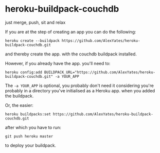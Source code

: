 # heroku-buildpack-couchdb
just merge, push, sit and relax

If you are at the step of creating an app you can do the following:

`heroku create --buildpack https://github.com/AlexYates/heroku-buildpack-couchdb.git`

and thereby create the app. with the couchdb buildpack installed.

However, if you already have the app. you'll need to:

`heroku config:add BUILDPACK_URL="https://github.com/AlexYates/heroku-buildpack-couchdb.git" -a YOUR_APP`

The `-a YOUR_APP` is optional, you probably don't need it considering you're probably in a directory you've initialised as a Heroku app. when you added the buildpack.

Or, the easier:

`heroku buildpacks:set https://github.com/AlexYates/heroku-buildpack-couchdb.git`

after which you have to run:

`git push heroku master`

to deploy your buildpack.
